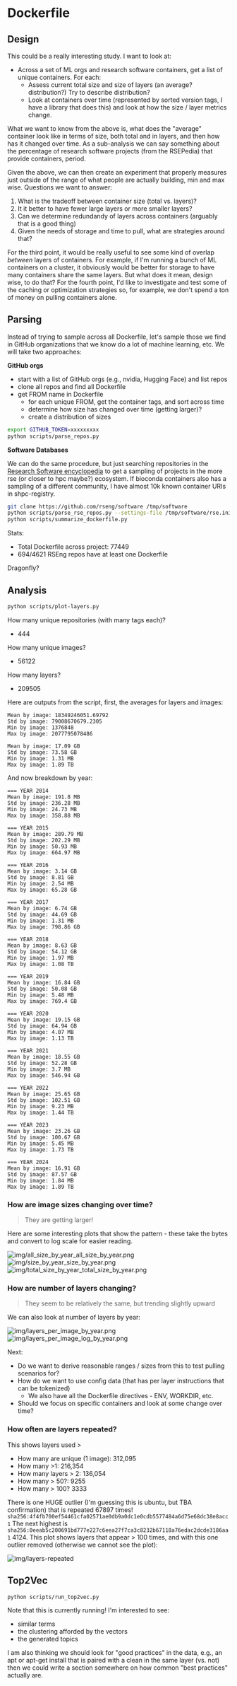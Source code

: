 # Dockerfile

## Design

This could be a really interesting study. I want to look at:

 - Across a set of ML orgs and research software containers, get a list of unique containers. For each:
   - Assess current total size and size of layers (an average? distribution?) Try to describe distribution?
   - Look at containers over time (represented by sorted version tags, I have a library that does this) and look at how the size / layer metrics change.
   
What we want to know from the above is, what does the "average" container look like in terms of size, both total and in layers, and then how has it changed over time. As a sub-analysis we can say something about the percentage of research software projects (from the RSEPedia) that provide containers, period.

Given the above, we can then create an experiment that properly measures just outside of the range of what people are actually building, min and max wise. Questions we want to answer:

1. What is the tradeoff between container size (total vs. layers)?
2. It it better to have fewer large layers or more smaller layers?
3. Can we determine redundandy of layers across containers (arguably that is a good thing)
4. Given the needs of storage and time to pull, what are strategies around that?

For the third point, it would be really useful to see some kind of overlap _between_ layers of containers. For example, if I'm running a bunch of ML containers on a cluster, it obviously would be better for storage to have many containers share the same layers. But what does it mean, design wise, to do that? For the fourth point, I'd like to investigate and test some of the caching or optimization strategies so, for example, we don't spend a ton of money on pulling containers alone.

## Parsing

Instead of trying to sample across all Dockerfile, let's sample those we find in GitHub organizations that we know do a lot of machine learning, etc. We will take two approaches:

**GitHub orgs**

- start with a list of GitHub orgs (e.g., nvidia, Hugging Face) and list repos
- clone all repos and find all Dockerfile
- get FROM name in Dockerfile
  - for each unique FROM, get the container tags, and sort across time
  - determine how size has changed over time (getting larger)?
  - create a distribution of sizes

```bash
export GITHUB_TOKEN=xxxxxxxxx
python scripts/parse_repos.py
```

**Software Databases**

We can do the same procedure, but just searching repositories in the [Research Software encyclopedia](https://rseng.github.io/software) to get a sampling of projects in the more rse (or closer to hpc maybe?) ecosystem. If bioconda containers also has a sampling of a different community, I have almost 10k known container URIs in shpc-registry.

```bash
git clone https://github.com/rseng/software /tmp/software
python scripts/parse_rse_repos.py --settings-file /tmp/software/rse.ini
python scripts/summarize_dockerfile.py
```

Stats:

- Total Dockerfile across project: 77449
- 694/4621 RSEng repos have at least one Dockerfile

Dragonfly?

## Analysis

```bash
python scripts/plot-layers.py
```

How many unique repositories (with many tags each)?
- 444

How many unique images?
- 56122

How many layers?
- 209505

Here are outputs from the script, first, the averages for layers and images:

```console
Mean by image: 18349246051.69792
Std by image: 79008670679.2305
Min by image: 1376848
Max by image: 2077795078486

Mean by image: 17.09 GB
Std by image: 73.58 GB
Min by image: 1.31 MB
Max by image: 1.89 TB    
```

And now breakdown by year:

```console
=== YEAR 2014
Mean by image: 191.8 MB
Std by image: 236.28 MB
Min by image: 24.73 MB
Max by image: 358.88 MB

=== YEAR 2015
Mean by image: 289.79 MB
Std by image: 202.29 MB
Min by image: 50.93 MB
Max by image: 664.97 MB

=== YEAR 2016
Mean by image: 3.14 GB
Std by image: 8.81 GB
Min by image: 2.54 MB
Max by image: 65.28 GB

=== YEAR 2017
Mean by image: 6.74 GB
Std by image: 44.69 GB
Min by image: 1.31 MB
Max by image: 798.86 GB

=== YEAR 2018
Mean by image: 8.63 GB
Std by image: 54.12 GB
Min by image: 1.97 MB
Max by image: 1.08 TB

=== YEAR 2019
Mean by image: 16.84 GB
Std by image: 50.08 GB
Min by image: 5.48 MB
Max by image: 769.4 GB

=== YEAR 2020
Mean by image: 19.15 GB
Std by image: 64.94 GB
Min by image: 4.07 MB
Max by image: 1.13 TB

=== YEAR 2021
Mean by image: 18.55 GB
Std by image: 52.28 GB
Min by image: 3.7 MB
Max by image: 546.94 GB

=== YEAR 2022
Mean by image: 25.65 GB
Std by image: 102.51 GB
Min by image: 9.23 MB
Max by image: 1.44 TB

=== YEAR 2023
Mean by image: 23.26 GB
Std by image: 100.67 GB
Min by image: 5.45 MB
Max by image: 1.73 TB

=== YEAR 2024
Mean by image: 16.91 GB
Std by image: 87.57 GB
Min by image: 1.84 MB
Max by image: 1.89 TB
```

### How are image sizes changing over time?

> They are getting larger!

Here are some interesting plots that show the pattern - these take the bytes and convert to log scale for easier reading.

![img/all_size_by_year_all_size_by_year.png](img/all_size_by_year_all_size_by_year.png)
![img/size_by_year_size_by_year.png](img/size_by_year_size_by_year.png)
![img/total_size_by_year_total_size_by_year.png](img/total_size_by_year_total_size_by_year.png)

### How are number of layers changing?

> They seem to be relatively the same, but trending slightly upward

We can also look at number of layers by year:

![img/layers_per_image_by_year.png](img/layers_per_image_by_year.png)
![img/layers_per_image_log_by_year.png](img/layers_per_image_log_by_year.png)

Next:

 - Do we want to derive reasonable ranges / sizes from this to test pulling scenarios for?
 - How do we want to use config data (that has per layer instructions that can be tokenized)
   - We also have all the Dockerfile directives - ENV, WORKDIR, etc.
 - Should we focus on specific containers and look at some change over time?

### How often are layers repeated?

This shows layers used >

- How many are unique (1 image): 312,095
- How many >1: 216,354
- How many layers > 2: 136,054
- How many > 50?: 9255
- How many > 100? 3333

There is one HUGE outlier (I'm guessing this is ubuntu, but TBA confirmation) that is repeated 67897 times! `sha256:4f4fb700ef54461cfa02571ae0db9a0dc1e0cdb5577484a6d75e68dc38e8acc1` The next highest is `sha256:0eeab5c200691bd777e227c6eea27f7ca3c8232b67118a76edac2dcde3186aa1`  4124. This plot shows layers that appear > 100 times, and with this one outlier removed (otherwise we cannot see the plot):

![img/layers-repeated](img/layers-repeated)

## Top2Vec

```bash
python scripts/run_top2vec.py
```

Note that this is currently running! I'm interested to see:

 - similar terms
 - the clustering afforded by the vectors
 - the generated topics
 
I am also thinking we should look for "good practices" in the data, e.g., an apt or apt-get install that is paired with a clean in the same layer (vs. not) then we could write a section somewhere on how common "best practices" actually are.
